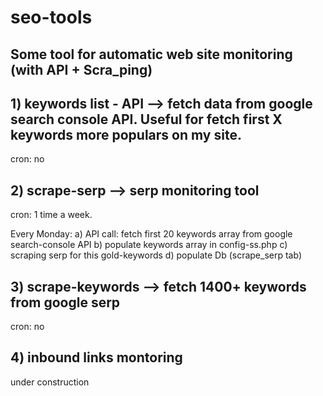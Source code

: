 # seo-tools
## Some tool for automatic web site monitoring (with API +  Scra_ping)



## 1) keywords list - API --> fetch data from google search console API. Useful for fetch first X keywords more populars on my site.
cron: no



## 2) scrape-serp --> serp monitoring tool
cron: 1 time a week.

Every Monday:   a) API call: fetch first 20 keywords array from google search-console API
                b) populate keywords array in config-ss.php
                c) scraping serp for this gold-keywords
                d) populate Db (scrape_serp tab)



## 3) scrape-keywords --> fetch 1400+ keywords from google serp
cron: no


## 4) inbound links montoring
under construction

